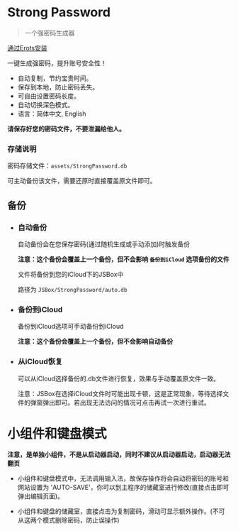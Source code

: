 # Strong Password

> 一个强密码生成器

[通过Erots安装](https://liuguogy.github.io/JSBox-addins/?q=show&objectId=5f21af7237d3b40008e86146)

一键生成强密码，提升账号安全性！

- 自动复制，节约宝贵时间。
- 保存到本地，防止密码丢失。
- 可自由设置密码长度。
- 自动切换深色模式。
- 语言：简体中文, English

**请保存好您的密码文件，不要泄漏给他人。**

### 存储说明

密码存储文件：`assets/StrongPassword.db`

可主动备份该文件，需要还原时直接覆盖原文件即可。

## 备份

- ### 自动备份

    自动备份会在您保存密码(通过随机生成或手动添加)时触发备份

    **注意：这个备份会覆盖上一个备份，但不会影响 `备份到iCloud` 选项备份的文件**

    文件将备份到您的iCloud下的JSBox中

    路径为 `JSBox/StrongPassword/auto.db`

- ### 备份到iCloud

    备份到iCloud选项可手动备份到iCloud

    **注意：这个备份会覆盖上一个备份，但不会影响自动备份**

- ### 从iCloud恢复

    可以从iCloud选择备份的.db文件进行恢复，效果与手动覆盖原文件一致。

    注意：JSBox在选择iCloud文件时可能出现卡顿，这是正常现象，等待选择文件的弹窗弹出即可。若出现无法访问的情况可点击再试一次进行重试。

# 小组件和键盘模式

**注意，是单独小组件，不是从启动器启动，同时不建议从启动器启动，启动器无法翻页**

- 小组件和键盘模式中，无法调用输入法，故保存操作将会自动将密码的账号和网站设置为 'AUTO-SAVE'，你可以到主程序的储藏室进行修改(直接点击即可弹出编辑页面)。

- 小组件和键盘的储藏室，直接点击为复制密码，滑动可显示额外操作。(不可从这两个模式删除密码，防止误操作)